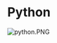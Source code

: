# Python

![python.PNG](https://github.com/stanislasveronical/STAGE-BTSSIO2/blob/master/python/python.PNG)
